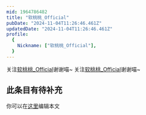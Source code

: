 ```yaml
---
mid: 1964786482
title: "软桃桃_Official"
pubDate: "2024-11-04T11:26:46.461Z"
updatedDate: "2024-11-04T11:26:46.461Z"
profile:
  {
    Nickname: ["软桃桃_Official"],
  }
---
```


关注[软桃桃_Official](https://space.bilibili.com/1964786482)谢谢喵~ 关注[软桃桃_Official](https://space.bilibili.com/1964786482)谢谢喵~

## 此条目有待补充
你可以在[这里](https://github.com/Yuhanawa/VTuber.ICU-Content/edit/master/v/软桃桃_Official/index.md)编辑本文
